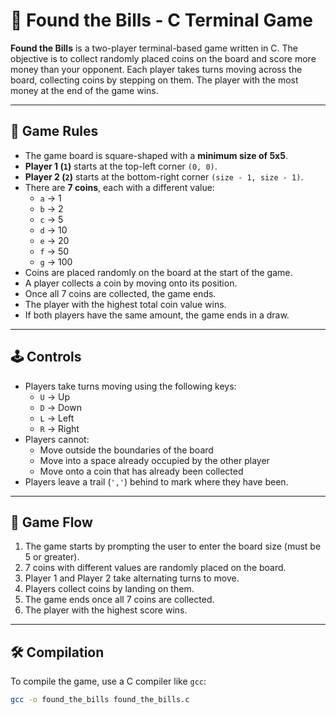 # 🧾 Found the Bills - C Terminal Game

**Found the Bills** is a two-player terminal-based game written in C. The objective is to collect randomly placed coins on the board and score more money than your opponent. Each player takes turns moving across the board, collecting coins by stepping on them. The player with the most money at the end of the game wins.

---

## 🎯 Game Rules

- The game board is square-shaped with a **minimum size of 5x5**.
- **Player 1 (`1`)** starts at the top-left corner `(0, 0)`.
- **Player 2 (`2`)** starts at the bottom-right corner `(size - 1, size - 1)`.
- There are **7 coins**, each with a different value:
  - `a` → 1
  - `b` → 2
  - `c` → 5
  - `d` → 10
  - `e` → 20
  - `f` → 50
  - `g` → 100
- Coins are placed randomly on the board at the start of the game.
- A player collects a coin by moving onto its position.
- Once all 7 coins are collected, the game ends.
- The player with the highest total coin value wins.
- If both players have the same amount, the game ends in a draw.

---

## 🕹️ Controls

- Players take turns moving using the following keys:
  - `U` → Up
  - `D` → Down
  - `L` → Left
  - `R` → Right
- Players cannot:
  - Move outside the boundaries of the board
  - Move into a space already occupied by the other player
  - Move onto a coin that has already been collected
- Players leave a trail (`','`) behind to mark where they have been.

---

## 🧩 Game Flow

1. The game starts by prompting the user to enter the board size (must be 5 or greater).
2. 7 coins with different values are randomly placed on the board.
3. Player 1 and Player 2 take alternating turns to move.
4. Players collect coins by landing on them.
5. The game ends once all 7 coins are collected.
6. The player with the highest score wins.

---

## 🛠️ Compilation

To compile the game, use a C compiler like `gcc`:

```bash
gcc -o found_the_bills found_the_bills.c
